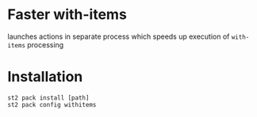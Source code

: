 #  Faster with-items
launches actions in separate process which speeds up execution of `with-items` processing

# Installation

    st2 pack install [path]
    st2 pack config withitems
